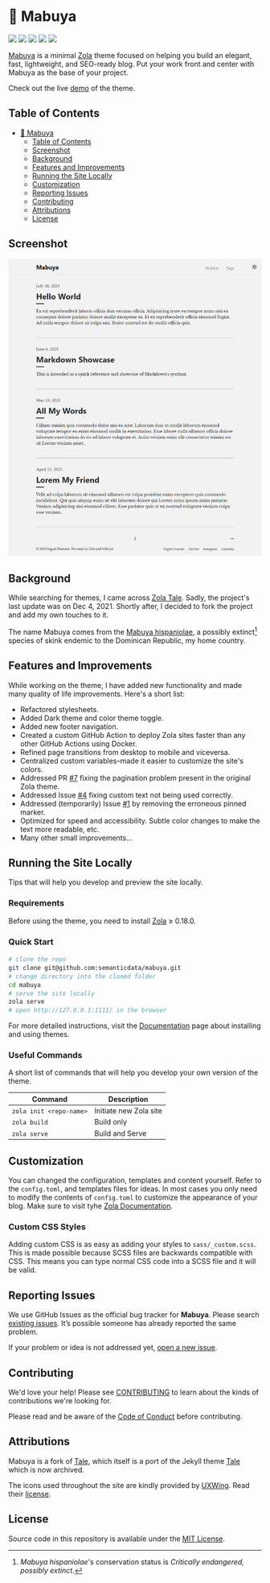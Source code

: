 # 🦎 Mabuya

<p align="">
  <img src="https://img.shields.io/github/languages/code-size/semanticdata/mabuya" />
  <img src="https://img.shields.io/github/repo-size/semanticdata/mabuya" />
  <img src="https://img.shields.io/github/commit-activity/t/semanticdata/mabuya" />
  <img src="https://img.shields.io/github/last-commit/semanticdata/mabuya" />
  <img src="https://img.shields.io/website/https/mabuya.vercel.app.svg" />
</p>

[Mabuya](https://mabuya.vercel.app/) is a minimal [Zola](https://www.getzola.org/) theme focused on helping you build an elegant, fast, lightweight, and SEO-ready blog. Put your work front and center with Mabuya as the base of your project.

Check out the live [demo](https://mabuya.vercel.app/) of the theme.

## Table of Contents

- [🦎 Mabuya](#-mabuya)
  - [Table of Contents](#table-of-contents)
  - [Screenshot](#screenshot)
  - [Background](#background)
  - [Features and Improvements](#features-and-improvements)
  - [Running the Site Locally](#running-the-site-locally)
  - [Customization](#customization)
  - [Reporting Issues](#reporting-issues)
  - [Contributing](#contributing)
  - [Attributions](#attributions)
  - [License](#license)

## Screenshot

<img alt="Website Screenshot" src="screenshot.png" width="720px" />

## Background

While searching for themes, I came across [Zola Tale](https://github.com/aaranxu/tale-zola). Sadly, the project's last update was on Dec 4, 2021. Shortly after, I decided to fork the project and add my own touches to it.

The name Mabuya comes from the [Mabuya hispaniolae](https://en.wikipedia.org/wiki/Mabuya_hispaniolae?useskin=vector), a possibly extinct[^1] species of skink endemic to the Dominican Republic, my home country.

## Features and Improvements

While working on the theme, I have added new functionality and made many quality of life improvements. Here's a short list:

- Refactored stylesheets.
- Added Dark theme and color theme toggle.
- Added new footer navigation.
- Created a custom GitHub Action to deploy Zola sites faster than any other GitHub Actions using Docker.
- Refined page transitions from desktop to mobile and viceversa.
- Centralized custom variables–made it easier to customize the site's colors.
- Addressed PR [#7](https://github.com/aaranxu/tale-zola/pull/7) fixing the pagination problem present in the original Zola theme.
- Addressed Issue [#4](https://github.com/aaranxu/tale-zola/issues/4) fixing custom text not being used correctly.
- Addressed (temporarily) Issue [#1](https://github.com/aaranxu/tale-zola/issues/1) by removing the erroneous pinned marker.
- Optimized for speed and accessibility. Subtle color changes to make the text more readable, etc.
- Many other small improvements...

## Running the Site Locally

Tips that will help you develop and preview the site locally.

### Requirements

Before using the theme, you need to install [Zola](https://www.getzola.org/documentation/getting-started/installation/) ≥ 0.18.0.

### Quick Start

```bash
# clone the repo
git clone git@github.com:semanticdata/mabuya.git
# change directory into the cloned folder
cd mabuya
# serve the site locally
zola serve
# open http://127.0.0.1:1111/ in the browser
```

For more detailed instructions, visit the [Documentation](https://www.getzola.org/documentation/themes/installing-and-using-themes/) page about installing and using themes.

### Useful Commands

A short list of commands that will help you develop your own version of the theme.

| Command                    | Description                |
| -------------------------- | -------------------------- |
| `zola init <repo-name>`    | Initiate new Zola site     |
| `zola build`               | Build only                 |
| `zola serve`               | Build and Serve            |

## Customization

You can changed the configuration, templates and content yourself. Refer to the `config.toml`, and templates files for ideas. In most cases you only need to modify the contents of `config.toml` to customize the appearance of your blog. Make sure to visit tyhe [Zola Documentation](https://www.getzola.org/documentation/getting-started/overview/).

### Custom CSS Styles

Adding custom CSS is as easy as adding your styles to `sass/_custom.scss`. This is made possible because SCSS files are backwards compatible with CSS. This means you can type normal CSS code into a SCSS file and it will be valid.

## Reporting Issues

We use GitHub Issues as the official bug tracker for **Mabuya**. Please
search [existing issues](https://github.com/semanticdata/mabuya/issues). It’s
possible someone has already reported the same problem.

If your problem or idea is not addressed yet, [open a new issue](https://github.com/semanticdata/mabuya/issues/new).

## Contributing

We'd love your help! Please see [CONTRIBUTING](./CONTRIBUTING.md) to learn about the kinds of contributions we're looking for.

Please read and be aware of the [Code of Conduct](.github/CODE_OF_CONDUCT.md) before contributing.

## Attributions

Mabuya is a fork of [Tale](https://github.com/aaranxu/tale-zola), which itself is a port of the Jekyll theme [Tale](https://github.com/chesterhow/tale) which is now archived.

The icons used throughout the site are kindly provided by [UXWing](https://uxwing.com/license/). Read their [license](https://uxwing.com/license/).

## License

Source code in this repository is available under the [MIT License](LICENSE).

[^1]: *Mabuya hispaniolae*'s conservation status is *Critically endangered, possibly extinct*.  
